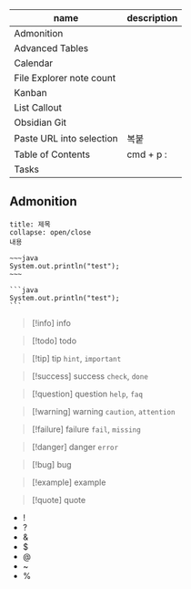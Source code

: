 | name                     | description |
| ------------------------ | ----------- |
| Admonition               |             |
| Advanced Tables          |             |
| Calendar                 |             |
| File Explorer note count |             |
| Kanban                   |             |
| List Callout             |             |
| Obsidian Git             |             |
| Paste URL into selection | 복붙         |
| Table of Contents        | cmd + p :   |
| Tasks                    |             |

## Admonition

```ad-타입
title: 제목
collapse: open/close
내용
```

```ad-tip
~~~java
System.out.println("test"); 
~~~ 
```

````ad-tip
```java
System.out.println("test"); 
```
````


> [!info] info

> [!todo] todo

> [!tip] tip
> `hint`, `important`

> [!success] success
>  `check`, `done`

> [!question] question
>  `help`, `faq`

> [!warning] warning
>  `caution`, `attention`

> [!failure] failure
>  `fail`, `missing`

> [!danger] danger
>  `error`

> [!bug] bug

> [!example] example

> [!quote] quote

- ! 
- ? 
- & 
- $ 
- @ 
- ~ 
- % 
